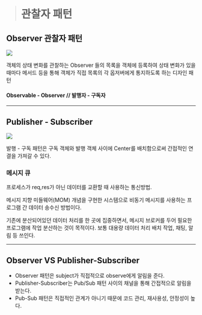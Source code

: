 > # 관찰자 패턴

## Observer 관찰자 패턴

![](https://images.velog.io/images/jinpro/post/5fc802aa-20e6-4ff6-8a5e-4196625de405/%E1%84%83%E1%85%A1%E1%84%8B%E1%85%AE%E1%86%AB%E1%84%85%E1%85%A9%E1%84%83%E1%85%B3.png)

객체의 상태 변화를 관찰하는 Observer 들의 목록을 객체에 등록하여 상태 변화가 있을 때마다 메서드 등을 통해 객체가 직접 목록의 각 옵저버에게 통지하도록 하는 디자인 패턴

#### Observable - Observer // 발행자 - 구독자

---

## Publisher - Subscriber

![](https://images.velog.io/images/jinpro/post/f1c4fa13-3571-4665-b6e1-8ccc4d193d00/Untitled.png)

발행 - 구독 패턴은 구독 객체와 발행 객체 사이에 Center를 배치함으로써 간접적인 연결을 가져갈 수 있다.

### 메시지 큐

프로세스가 req,res가 아닌 데이터를 교환할 때 사용하는 통신방법.

메시지 지향 미들웨어(MOM) 개념을 구현한 시스템으로
비동기 메시지를 사용하는 프로그램 간 데이터 송수신 방법이다.

기존에 분산되어있던 데이터 처리를 한 곳에 집중하면서, 메시지 브로커를 두어 필요한 프로그램에 작업 분산하는 것이 목적이다. 보통 대용량 데이터 처리 배치 작업, 채팅, 알림 등 쓰인다.

---

## Observer VS Publisher-Subscriber

- Observer 패턴은 subject가 직접적으로 observe에게 알림을 준다.
- Publisher-Subscriber는 Pub/Sub 패턴 사이의 채널을 통해 간접적으로 알림을 받는다.
- Pub-Sub 패턴은 직접적인 관계가 아니기 때문에 코드 관리, 재사용성, 안정성이 높다.
